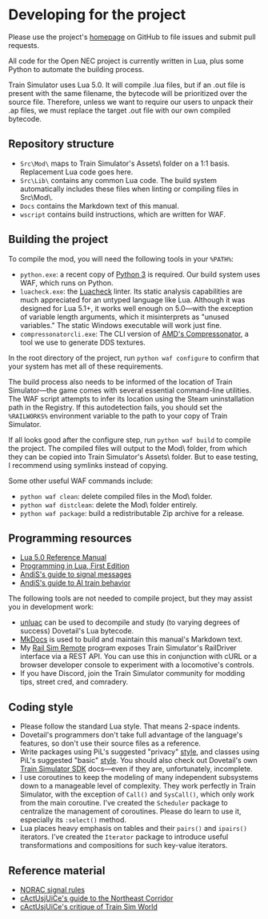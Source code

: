 # Developing for the project

Please use the project's [homepage](https://github.com/YoRYan/open-nec) on GitHub to file issues and submit pull requests.

All code for the Open NEC project is currently written in Lua, plus some Python to automate the building process.

Train Simulator uses Lua 5.0. It will compile .lua files, but if an .out file is present with the same filename, the bytecode will be prioritized over the source file. Therefore, unless we want to require our users to unpack their .ap files, we must replace the target .out file with our own compiled bytecode.

## Repository structure

- `Src\Mod\` maps to Train Simulator's Assets\ folder on a 1:1 basis. Replacement Lua code goes here.
- `Src\Lib\` contains any common Lua code. The build system automatically includes these files when linting or compiling files in Src\\Mod\\.
- `Docs` contains the Markdown text of this manual.
- `wscript` contains build instructions, which are written for WAF.

## Building the project

To compile the mod, you will need the following tools in your `%PATH%`:

- `python.exe`: a recent copy of [Python 3](https://www.python.org/) is required. Our build system uses WAF, which runs on Python.
- `luacheck.exe`: the [Luacheck](https://github.com/mpeterv/luacheck) linter. Its static analysis capabilities are much appreciated for an untyped language like Lua. Although it was designed for Lua 5.1+, it works well enough on 5.0—with the exception of variable length arguments, which it misinterprets as "unused variables." The static Windows executable will work just fine.
- `compressonatorcli.exe`: The CLI version of [AMD's Compressonator](https://gpuopen.com/compressonator/), a tool we use to generate DDS textures.

In the root directory of the project, run `python waf configure` to confirm that your system has met all of these requirements.

The build process also needs to be informed of the location of Train Simulator—the game comes with several essential command-line utilities. The WAF script attempts to infer its location using the Steam uninstallation path in the Registry. If this autodetection fails, you should set the `%RAILWORKS%` environment variable to the path to your copy of Train Simulator.

If all looks good after the configure step, run `python waf build` to compile the project. The compiled files will output to the Mod\ folder, from which they can be copied into Train Simulator's Assets\ folder. But to ease testing, I recommend using symlinks instead of copying.

Some other useful WAF commands include:

- `python waf clean`: delete compiled files in the Mod\\ folder.
- `python waf distclean`: delete the Mod\\ folder entirely.
- `python waf package`: build a redistributable Zip archive for a release.

## Programming resources

- [Lua 5.0 Reference Manual](https://www.lua.org/manual/5.0/manual.html)
- [Programming in Lua, First Edition](https://www.lua.org/pil/contents.html)
- [AndiS's guide to signal messages](https://forums.uktrainsim.com/viewtopic.php?f=359&t=129485)
- [AndiS's guide to AI train behavior](https://www.trainsimdev.com/forum/viewtopic.php?p=509)

The following tools are not needed to compile project, but they may assist you in development work:

- [unluac](https://sourceforge.net/projects/unluac) can be used to decompile and study (to varying degrees of success) Dovetail's Lua bytecode.
- [MkDocs](https://www.mkdocs.org/) is used to build and maintain this manual's Markdown text.
- My [Rail Sim Remote](https://github.com/yoryan/railsim-remote) program exposes Train Simulator's RailDriver interface via a REST API. You can use this in conjunction with cURL or a browser developer console to experiment with a locomotive's controls.
- If you have Discord, join the Train Simulator community for modding tips, street cred, and comradery.

## Coding style

- Please follow the standard Lua style. That means 2-space indents.
- Dovetail's programmers don't take full advantage of the language's features, so don't use their source files as a reference.
- Write packages using PiL's suggested "privacy" [style](https://www.lua.org/pil/15.2.html), and classes using PiL's suggested "basic" [style](https://www.lua.org/pil/16.1.html). You should also check out Dovetail's own [Train Simulator SDK](https://sites.google.com/a/railsimdev.com/dtgts1sdk/reference-manual) docs—even if they are, unfortunately, incomplete.
- I use coroutines to keep the modeling of many independent subsystems down to a manageable level of complexity. They work perfectly in Train Simulator, with the exception of `Call()` and `SysCall()`, which only work from the main coroutine. I've created the `Scheduler` package to centralize the management of coroutines. Please do learn to use it, especially its `:select()` method.
- Lua places heavy emphasis on tables and their `pairs()` and `ipairs()` iterators. I've created the `Iterator` package to introduce useful transformations and compositions for such key-value iterators.

## Reference material

- [NORAC signal rules](https://signals.jovet.net/rules/NORAC%20Signal%20Rules.pdf)
- [cActUsjUiCe's guide to the Northeast Corridor](https://forums.dovetailgames.com/threads/nec-ny-signal-tutorials.4174/)
- [cActUsjUiCe's critique of Train Sim World](https://forums.dovetailgames.com/threads/nec-new-york-signals-atc-acses-and-how-to-fix-them.4057/)